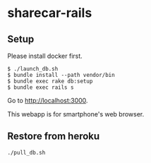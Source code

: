 # sharecar-rails

## Setup

Please install docker first.

```shell-session
$ ./launch_db.sh
$ bundle install --path vendor/bin
$ bundle exec rake db:setup
$ bundle exec rails s
```

Go to [http://localhost:3000](http://localhost:3000).

This webapp is for smartphone's web browser.

## Restore from heroku

```shell-session
./pull_db.sh
```
